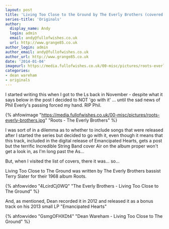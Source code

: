 ```yaml
---
layout: post
title: 'Living Too Close to the Ground by The Everly Brothers (covered by Dean Wareham)'
series-title: 'Originals'
author:
  display_name: Andy
  login: admin
  email: andy@fullofwishes.co.uk
  url: http://www.grange85.co.uk
author_login: admin
author_email: andy@fullofwishes.co.uk
author_url: http://www.grange85.co.uk
date: '2014-01-04'
imageurl: https://media.fullofwishes.co.uk/00-misc/pictures/roots-everly-brothers.jpg
categories:
- dean wareham
- originals
---
```

I started writing this when I got to the Ls back in November - despite what it says below in the post I decided to NOT 'go with it' ... until the sad news of Phil Everly's passing forced my hand. RIP Phil.

{% ahfowimage "https://media.fullofwishes.co.uk/00-misc/pictures/roots-everly-brothers.jpg" "Roots - The Everly Brothers" %}

I was sort of in a dilemma as to whether to include songs that were released after I started the series but decided to go with it, even though it means that this track, included in the digital release of Emancipated Hearts, gets a post but the terrific Incredible String Band cover Air on the album proper won't get a look in, as I'm long past the As...

But, when I visited the list of covers, there it was... so...

Living Too Close to The Ground was written by The Everly Brothers bassist Terry Slater for their 1968 album Roots.

{% ahfowvideo "4LcirdCj0WQ" "The Everly Brothers - Living Too Close to The Ground" %}

And, as mentioned, Dean recorded it in 2012 and released it as a bonus track on his 2013 small LP "Emancipated Hearts"

{% ahfowvideo "GsmgOFHXDt4" "Dean Wareham - Living Too Close to The Ground" %}
